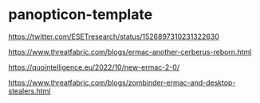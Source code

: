 # panopticon-template

https://twitter.com/ESETresearch/status/1526897310231322630

https://www.threatfabric.com/blogs/ermac-another-cerberus-reborn.html

https://quointelligence.eu/2022/10/new-ermac-2-0/

https://www.threatfabric.com/blogs/zombinder-ermac-and-desktop-stealers.html
